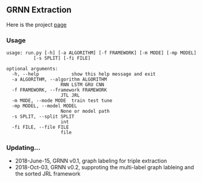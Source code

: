 ## GRNN Extraction
Here is the project [page](https://ppextraction.github.io/grnn_extraction)

### Usage

	usage: run.py [-h] [-a ALGORITHM] [-f FRAMEWORK] [-m MODE] [-mp MODEL]
		      [-s SPLIT] [-fi FILE]

	optional arguments:
	  -h, --help            show this help message and exit
	  -a ALGORITHM, --algorithm ALGORITHM
		                RNN LSTM GRU CNN
	  -f FRAMEWORK, --framework FRAMEWORK
		                JTL JRL
	  -m MODE, --mode MODE  train test tune
	  -mp MODEL, --model MODEL
		                None or model path
	  -s SPLIT, --split SPLIT
		                int
	  -fi FILE, --file FILE
		                file

### Updating...

* 2018-June-15, GRNN v0.1, graph labeling for triple extraction
* 2018-Oct-03, GRNN v0.2, supproting the multi-label graph lableing and the sorted JRL framework
